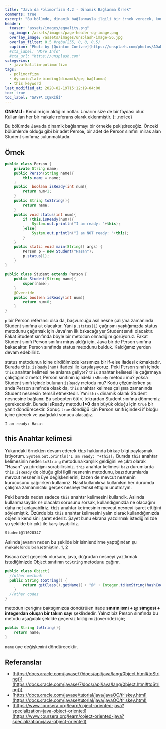 ```yaml
---
title: "Java'da Polimorfizm 4.2 - Dinamik Bağlanma Örnek"
comments: true
excerpt: "Bu bölümde, dinamik bağlanmayla ilgili bir örnek verecek, konunun daha iyi anlaşılmasını sağlayacağız "
header:
  teaser: "assets/images/equality.png"
  og_image: /assets/images/page-header-og-image.png
  overlay_image: /assets/images/unsplash-image-56.jpg
  overlay_filter: 0.5 #rgba(255, 0, 0, 0.5)
  caption: "Photo by [Quinton Coetzee](https://unsplash.com/photos/AOaDfdSly3g) on Unsplash"
  #cta_label: "More Info"
  #cta_url: "https://unsplash.com"
categories:
  - java-kalitim-polimorfizm
tags:
  - polimorfizm
  - dynamic/late binding(dinamik/geç bağlanma)
  - this keyword
last_modified_at: 2020-02-19T15:12:19-04:00
toc: true
toc_label: "SAYFA İÇERİĞİ"
---
```




**ÖNEMLİ :** Kendim için aldığım notlar. Umarım size de bir faydası olur. Kullanılan her bir makale referans olarak eklenmiştir.
{: .notice}

Bu bölümde Java'da dinamik bağlanmayı bir örnekle pekiştireceğiz. Önceki bölümlerde olduğu gibi bir adet Person, bir adet de Person sınıfını miras alan Student sınıfımız bulunmaktadır.


## Örnek

```java
public class Person {
    private String name;
    public Person(String name){
        this.name = name;
    }
    public  boolean isReady(int num){
        return num<1;
    }
    public String toString(){
        return name;
    }
    public void status(int num){
        if (this.isReady(num)){
            System.out.println("I am ready: "+this);
        }else{
            System.out.println("I am NOT ready: "+this);
        }
    }
    public static void main(String[] args) {
        Person p = new Student("Hasan");
        p.status(1);
    }
}
```

```java
public class Student extends Person {
    public Student(String name){
        super(name);
    }
    @Override
    public boolean isReady(int num){
        return num>0;
    }
}
```


``p`` bir Person referansı olsa da, başvurduğu asıl nesne çalışma zamanında Student sınıfına ait olacaktır. Yani ``p.status(1)`` çağrısını yaptığımızda status metodunu çağırmak için Java'nın ilk bakacağı yer Student sınıfı olacaktır. Fakat Student sınıfında böyle bir metodun olmadığını görüyoruz. Fakat Student sınıfı Person sınıfını miras aldığı için, Java bir de Person sınıfına bakacaktır. Person sınıfında status metodunu bulduk. Kaldığımız yerden devam edebiliriz.


status metodunun içine girdiğimizde karşımıza bir if-else ifadesi çıkmaktadır. Burada ``this.isReady(num)`` ifadesi ile karşılaşıyoruz. Peki Person sınıfı içinde ``this`` anahtar kelimesi ne anlama geliyor? ``this`` anahtar kelimesi ile çağırmaya çalıştığımız metot, Person sınıfının içindeki ``isReady`` metodu mu? yoksa Student sınıfı içinde bulunan ``isReady`` metodu mu? Kodu çözümlerken şu anda Person sınıfında olsak da, ``this`` anahtar kelimes çalışma zamanında Student nesnesini temsil etmektedir. Yani ``this`` dinamik olarak Student nesnesine bağlanır. Bu sebepten ötürü tekrardan Student sınıfına dönmemiz gerekecektir. Burada isReady metodu **1>0** dan büyük olduğu için ``true`` bir yanıt döndürecektir. Sonuç ``true`` döndüğü için Person sınıfı içindeki if bloğu içine girecek ve aşağıdaki sonucu alacağız.

```
I am ready: Hasan
```

## this Anahtar kelimesi

Yukarıdaki örnekten devam ederek ``this`` hakkında birkaç bilgi paylaşmak istiyorum. ``System.out.println("I am ready: "+this);`` Burada ``this`` anahtar kelimesinin neden ``toString`` metoduna karşılık geldiğini ve çıktı olarak "Hasan" yazdırdığını sorabilirsiniz. ``this`` anahtar kelimesi bazı durumlarda ``this.isReady`` de olduğu gibi ilgili nesnenin metodunu, bazı durumlarda mevcut nesnenin üye değişkenlerini, bazen de mevcut nesnenin kurucusunu çağırırken kullanırız. Nasıl kullanılırsa kullanılsın her durumda çalışma zamanındaki gerçek nesneyi temsil ettiğini unutmayın.

Peki burada neden sadece ``this`` anahtar kelimesini kullandık. Aslında kullanmasaydık ne olacaktı sorusunu sorsak, kullandığımızda ne olacağını daha net anlayabiliriz. ``this`` anahtar kelimesinin mevcut nesneyi işaret ettiğini söylemiştik. Özünde biz ``this`` anahtar kelimesini yalın olarak kullandığımızda objenin kendisini işaret ederiz. Şayet bunu ekrana yazdırmak istediğimizde şu şekilde bir çıktı ile karşılaşabiliriz.

```
Student@11028347
```
Aslında javanın neden bu şekilde bir isimlendirme yaptığından şu makalelerde bahsetmiştim. [1](/java-hafiza-yonetimi/Java-memory-models-objects1/), [2](/java-hafiza-yonetimi/Java-memory-models-objects/)

Kısaca özet geçecek olursam, java, doğrudan nesneyi yazdırmak istediğimizde Object sınıfının ``toString`` metodunu çağırır.

```java
public class Object{
  //other methods
  public String toString() {
        return getClass().getName() + "@" + Integer.toHexString(hashCode());
    }
  //other codes
}
```

metodun içeriğine baktığımızda döndürülen ifade **sınıfın ismi + @ simgesi + integerdan oluşan bir takım sayı** şeklindedir. Yalnız biz Person sınıfında bu metodu aşağıdaki şekilde geçersiz kıldığımız(override) için;

```java
public String toString(){
    return name;
}
```

``name`` üye değişkenini döndürecektir.


## Referanslar
* [https://docs.oracle.com/javase/7/docs/api/java/lang/Object.html#toString()](https://docs.oracle.com/javase/7/docs/api/java/lang/Object.html#toString())
* [https://docs.oracle.com/javase/tutorial/java/javaOO/thiskey.html](https://docs.oracle.com/javase/tutorial/java/javaOO/thiskey.html)
* [https://www.coursera.org/learn/object-oriented-java?specialization=java-object-oriented](https://www.coursera.org/learn/object-oriented-java?specialization=java-object-oriented)
